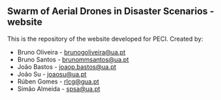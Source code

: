 ## Swarm of Aerial Drones in Disaster Scenarios - website

This is the repository of the website developed for PECI. Created by:
 * Bruno Oliveira - brunogoliveira@ua.pt
 * Bruno Santos - brunommsantos@ua.pt
 * João Bastos - joaop.bastos@ua.pt
 * João Su - joaosu@ua.pt
 * Rúben Gomes - rlcg@gua.pt
 * Simão Almeida - spsa@ua.pt
